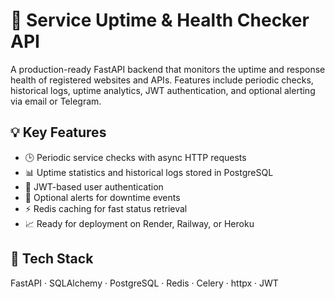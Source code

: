 # 🔧 Service Uptime & Health Checker API

A production-ready FastAPI backend that monitors the uptime and response health of registered websites and APIs. Features include periodic checks, historical logs, uptime analytics, JWT authentication, and optional alerting via email or Telegram.

## 💡 Key Features

- 🕒 Periodic service checks with async HTTP requests
- 📊 Uptime statistics and historical logs stored in PostgreSQL
- 🔐 JWT-based user authentication
- 🚨 Optional alerts for downtime events
- ⚡ Redis caching for fast status retrieval
- 📈 Ready for deployment on Render, Railway, or Heroku

## 🚀 Tech Stack

FastAPI · SQLAlchemy · PostgreSQL · Redis · Celery · httpx · JWT